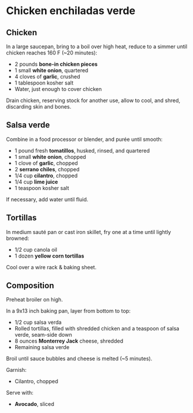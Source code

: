 Chicken enchiladas verde
========================

Chicken
-------

In a large saucepan, bring to a boil over high heat, reduce to a simmer until chicken reaches 160 F (~20 minutes):

- 2 pounds **bone-in chicken pieces**
- 1 small **white onion**, quartered
- 4 cloves of **garlic**, crushed
- 1 tablespoon kosher salt
- Water, just enough to cover chicken

Drain chicken, reserving stock for another use, allow to cool, and shred, discarding skin and bones.

Salsa verde
-----------

Combine in a food processor or blender, and purée until smooth:

- 1 pound fresh **tomatillos**, husked, rinsed, and quartered
- 1 small **white onion**, chopped
- 1 clove of **garlic**, chopped
- 2 **serrano chiles**, chopped
- 1/4 cup **cilantro**, chopped
- 1/4 cup **lime juice**
- 1 teaspoon kosher salt

If necessary, add water until fluid.

Tortillas
---------

In medium sauté pan or cast iron skillet, fry one at a time until lightly browned:

- 1/2 cup canola oil
- 1 dozen **yellow corn tortillas**

Cool over a wire rack & baking sheet.

Composition
-----------

Preheat broiler on high.

In a 9x13 inch baking pan, layer from bottom to top:

- 1/2 cup salsa verda
- Rolled tortillas, filled with shredded chicken and a teaspoon of salsa verde, seam-side down
- 8 ounces **Monterrey Jack** cheese, shredded
- Remaining salsa verde

Broil until sauce bubbles and cheese is melted (~5 minutes).

Garnish:

- Cilantro, chopped

Serve with:

- **Avocado**, sliced
